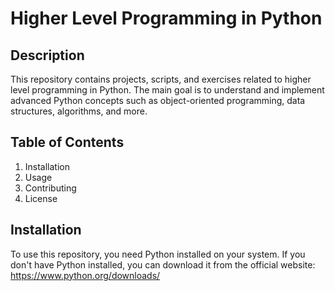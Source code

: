 # Higher Level Programming in Python

## Description

This repository contains projects, scripts, and exercises related to higher level programming in Python. The main goal is to understand and implement advanced Python concepts such as object-oriented programming, data structures, algorithms, and more.

## Table of Contents

1. Installation
2. Usage
3. Contributing
4. License

## Installation

To use this repository, you need Python installed on your system. If you don't have Python installed, you can download it from the official website: https://www.python.org/downloads/

